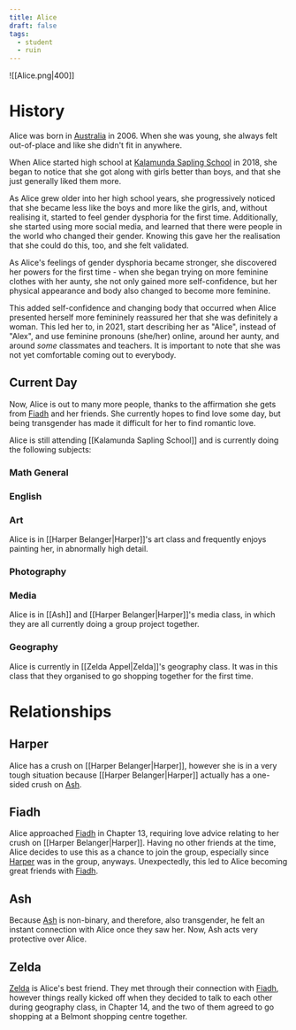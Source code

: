 ```yaml
---
title: Alice
draft: false
tags:
  - student
  - ruin
---
```

![[Alice.png|400]]
# History
Alice was born in [Australia](Australia) in 2006. When she was young, she always felt out-of-place and like she didn't fit in anywhere.

When Alice started high school at [Kalamunda Sapling School](<Kalamunda Sapling School>) in 2018, she began to notice that she got along with girls better than boys, and that she just generally liked them more.

As Alice grew older into her high school years, she progressively noticed that she became less like the boys and more like the girls, and, without realising it, started to feel gender dysphoria for the first time. Additionally, she started using more social media, and learned that there were people in the world who changed their gender. Knowing this gave her the realisation that she could do this, too, and she felt validated.

As Alice's feelings of gender dysphoria became stronger, she discovered her powers for the first time - when she began trying on more feminine clothes with her aunty, she not only gained more self-confidence, but her physical appearance and body also changed to become more feminine.

This added self-confidence and changing body that occurred when Alice presented herself more femininely reassured her that she was definitely a woman. This led her to, in 2021, start describing her as "Alice", instead of "Alex", and use feminine pronouns (she/her) online, around her aunty, and around *some* classmates and teachers. It is important to note that she was not yet comfortable coming out to everybody.

## Current Day
Now, Alice is out to many more people, thanks to the affirmation she gets from [Fiadh](<Fiadh Gallagher>) and her friends. She currently hopes to find love some day, but being transgender has made it difficult for her to find romantic love.

Alice is still attending [[Kalamunda Sapling School]] and is currently doing the following subjects:
### Math General

### English

### Art
Alice is in [[Harper Belanger|Harper]]'s art class and frequently enjoys painting her, in abnormally high detail.

### Photography

### Media
Alice is in [[Ash]] and [[Harper Belanger|Harper]]'s media class, in which they are all currently doing a group project together.

### Geography
Alice is currently in [[Zelda Appel|Zelda]]'s geography class. It was in this class that they organised to go shopping together for the first time.

# Relationships

## Harper
Alice has a crush on [[Harper Belanger|Harper]], however she is in a very tough situation because [[Harper Belanger|Harper]] actually has a one-sided crush on [Ash](Ash).

## Fiadh
Alice approached [Fiadh](<Fiadh Gallagher>) in Chapter 13, requiring love advice relating to her crush on [[Harper Belanger|Harper]]. Having no other friends at the time, Alice decides to use this as a chance to join the group, especially since [Harper](<Harper Belanger>) was in the group, anyways. Unexpectedly, this led to Alice becoming great friends with [Fiadh](<Fiadh Gallagher>).

## Ash
Because [Ash](Ash) is non-binary, and therefore, also transgender, he felt an instant connection with Alice once they saw her. Now, Ash acts very protective over Alice.

## Zelda
[Zelda](<Zelda Appel>) is Alice's best friend. They met through their connection with [Fiadh](<Fiadh Gallagher>), however things really kicked off when they decided to talk to each other during geography class, in Chapter 14, and the two of them agreed to go shopping at a Belmont shopping centre together.